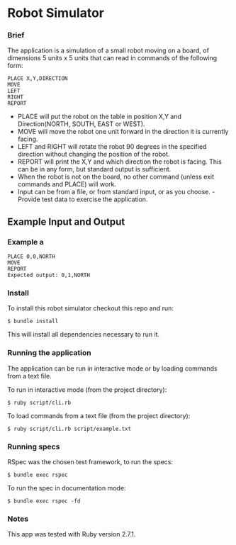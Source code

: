 # Robot Simulator

### Brief

The application is a simulation of a small robot moving on a board, of dimensions 5 units
x 5 units that can read in commands of the following form:

```
PLACE X,Y,DIRECTION
MOVE
LEFT
RIGHT
REPORT
```

- PLACE will put the robot on the table in position X,Y and Direction(NORTH, SOUTH, EAST or WEST).
- MOVE will move the robot one unit forward in the direction it is currently facing.
- LEFT and RIGHT will rotate the robot 90 degrees in the specified direction without changing the position of the robot.
- REPORT will print the X,Y and which direction the robot is facing. This can be in any form, but standard output is sufficient.
- When the robot is not on the board, no other command (unless exit commands and PLACE) will work.
- Input can be from a file, or from standard input, or as you choose. - Provide test data to exercise the application.

## Example Input and Output

### Example a

```
PLACE 0,0,NORTH
MOVE
REPORT
Expected output: 0,1,NORTH
```

### Install

To install this robot simulator checkout this repo and run:

```
$ bundle install
```

This will install all dependencies necessary to run it.

### Running the application

The application can be run in interactive mode or by loading commands from a
text file.

To run in interactive mode (from the project directory):

```
$ ruby script/cli.rb
```

To load commands from a text file (from the project directory):

```
$ ruby script/cli.rb script/example.txt
```

### Running specs

RSpec was the chosen test framework, to run the specs:

```
$ bundle exec rspec
```

To run the spec in documentation mode:

```
$ bundle exec rspec -fd
```

### Notes

This app was tested with Ruby version 2.7.1.
